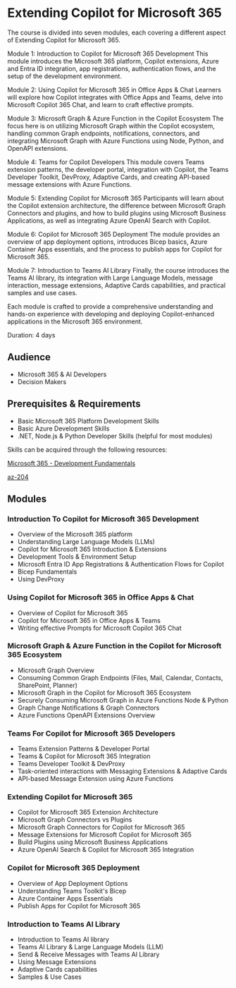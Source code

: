 # Extending Copilot for Microsoft 365

The course is divided into seven modules, each covering a different aspect of Extending Copilot for Microsoft 365. 

Module 1: Introduction to Copilot for Microsoft 365 Development This module introduces the Microsoft 365 platform, Copilot extensions, Azure and Entra ID integration, app registrations, authentication flows, and the setup of the development environment.

Module 2: Using Copilot for Microsoft 365 in Office Apps & Chat Learners will explore how Copilot integrates with Office Apps and Teams, delve into Microsoft Copilot 365 Chat, and learn to craft effective prompts.

Module 3: Microsoft Graph & Azure Function in the Copilot Ecosystem The focus here is on utilizing Microsoft Graph within the Copilot ecosystem, handling common Graph endpoints, notifications, connectors, and integrating Microsoft Graph with Azure Functions using Node, Python, and OpenAPI extensions.

Module 4: Teams for Copilot Developers This module covers Teams extension patterns, the developer portal, integration with Copilot, the Teams Developer Toolkit, DevProxy, Adaptive Cards, and creating API-based message extensions with Azure Functions.

Module 5: Extending Copilot for Microsoft 365 Participants will learn about the Copilot extension architecture, the difference between Microsoft Graph Connectors and plugins, and how to build plugins using Microsoft Business Applications, as well as integrating Azure OpenAI Search with Copilot.

Module 6: Copilot for Microsoft 365 Deployment The module provides an overview of app deployment options, introduces Bicep basics, Azure Container Apps essentials, and the process to publish apps for Copilot for Microsoft 365.

Module 7: Introduction to Teams AI Library Finally, the course introduces the Teams AI library, its integration with Large Language Models, message interaction, message extensions, Adaptive Cards capabilities, and practical samples and use cases.

Each module is crafted to provide a comprehensive understanding and hands-on experience with developing and deploying Copilot-enhanced applications in the Microsoft 365 environment.


Duration: 4 days

## Audience

- Microsoft 365 & AI Developers 
- Decision Makers

## Prerequisites & Requirements

- Basic Microsoft 365 Platform Development Skills
- Basic Azure Development Skills
- .NET, Node.js & Python Developer Skills (helpful for most modules)

Skills can be acquired through the following resources:

[Microsoft 365 - Development Fundamentals](http://<URL_TO_CLASS>)

[az-204](http://<URL_TO_CLASS>)

## Modules

### Introduction To Copilot for Microsoft 365 Development

- Overview of the Microsoft 365 platform
- Understanding Large Language Models (LLMs)
- Copilot for Microsoft 365 Introduction & Extensions
- Development Tools & Environment Setup
- Microsoft Entra ID App Registrations & Authentication Flows for Copilot
- Bicep Fundamentals
- Using DevProxy

### Using Copilot for Microsoft 365 in Office Apps & Chat

- Overview of Copilot for Microsoft 365 
- Copilot for Microsoft 365 in Office Apps & Teams
- Writing effective Prompts for Microsoft Copilot 365 Chat

### Microsoft Graph & Azure Function in the Copilot for Microsoft 365 Ecosystem

- Microsoft Graph Overview
- Consuming Common Graph Endpoints (Files, Mail, Calendar, Contacts, SharePoint, Planner)
- Microsoft Graph in the Copilot for Microsoft 365 Ecosystem
- Securely Consuming Microsoft Graph in Azure Functions Node & Python
- Graph Change Notifications & Graph Connectors
- Azure Functions OpenAPI Extensions Overview

### Teams For Copilot for Microsoft 365 Developers

- Teams Extension Patterns & Developer Portal
- Teams & Copilot for Microsoft 365 Integration 
- Teams Developer Toolkit & DevProxy
- Task-oriented interactions with Messaging Extensions & Adaptive Cards
- API-based Message Extension using Azure Functions

### Extending Copilot for Microsoft 365

- Copilot for Microsoft 365 Extension Architecture
- Microsoft Graph Connectors vs Plugins
- Microsoft Graph Connectors for Copilot for Microsoft 365
- Message Extensions for Microsoft Copilot for Microsoft 365
- Build Plugins using Microsoft Business Applications
- Azure OpenAI Search & Copilot for Microsoft 365 Integration

### Copilot for Microsoft 365 Deployment

- Overview of App Deployment Options
- Understanding Teams Toolkit's Bicep
- Azure Container Apps Essentials
- Publish Apps for Copilot for Microsoft 365

### Introduction to Teams AI Library

- Introduction to Teams AI library
- Teams AI Library & Large Language Models (LLM)
- Send & Receive Messages with Teams AI Library
- Using Message Extensions
- Adaptive Cards capabilities
- Samples & Use Cases
